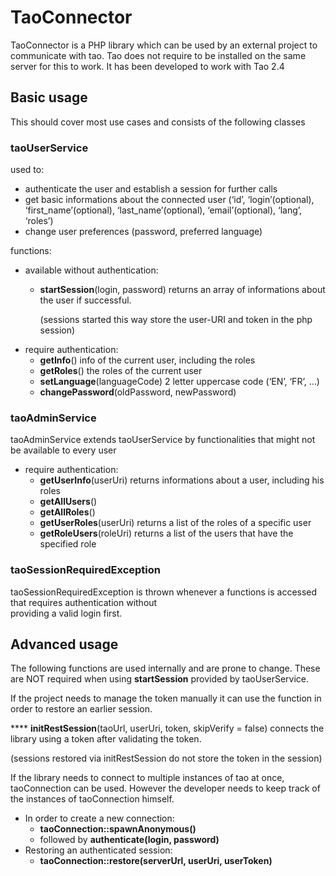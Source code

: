 <!--
author:
    - 'Joel Bout'
created_at: '2013-01-31 10:59:26'
updated_at: '2013-01-31 10:59:26'
-->

TaoConnector
============

TaoConnector is a PHP library which can be used by an external project to communicate with tao. Tao does not require to be installed on the same server for this to work. It has been developed to work with Tao 2.4

Basic usage
-----------

This should cover most use cases and consists of the following classes

### taoUserService

used to:

-   authenticate the user and establish a session for further calls
-   get basic informations about the connected user (‘id’, ‘login’(optional), ‘first\_name’(optional), ‘last\_name’(optional), ‘email’(optional), ‘lang’, ‘roles’)
-   change user preferences (password, preferred language)

functions:

-   available without authentication:
    -   **startSession**(login, password) returns an array of informations about the user if successful.<br/>

        (sessions started this way store the user-URI and token in the php session)

<!-- -->

-   require authentication:
    -   **getInfo**() info of the current user, including the roles
    -   **getRoles**() the roles of the current user
    -   **setLanguage**(languageCode) 2 letter uppercase code (‘EN’, ‘FR’, …)
    -   **changePassword**(oldPassword, newPassword)

### taoAdminService

taoAdminService extends taoUserService by functionalities that might not be available to every user

-   require authentication:
    -   **getUserInfo**(userUri) returns informations about a user, including his roles
    -   **getAllUsers**()
    -   **getAllRoles**()
    -   **getUserRoles**(userUri) returns a list of the roles of a specific user
    -   **getRoleUsers**(roleUri) returns a list of the users that have the specified role

### taoSessionRequiredException

taoSessionRequiredException is thrown whenever a functions is accessed that requires authentication without\
providing a valid login first.

Advanced usage
--------------

The following functions are used internally and are prone to change. These are NOT required when using **startSession** provided by taoUserService.

If the project needs to manage the token manually it can use the function in order to restore an earlier session.

**** **initRestSession**(taoUrl, userUri, token, skipVerify = false) connects the library using a token after validating the token.<br/>

(sessions restored via initRestSession do not store the token in the session)

If the library needs to connect to multiple instances of tao at once, taoConnection can be used. However the developer needs to keep track of the instances of taoConnection himself.

-   In order to create a new connection:
    -   **taoConnection::spawnAnonymous()**
    -   followed by **authenticate(login, password)**
-   Restoring an authenticated session:
    -   **taoConnection::restore(serverUrl, userUri, userToken)**

